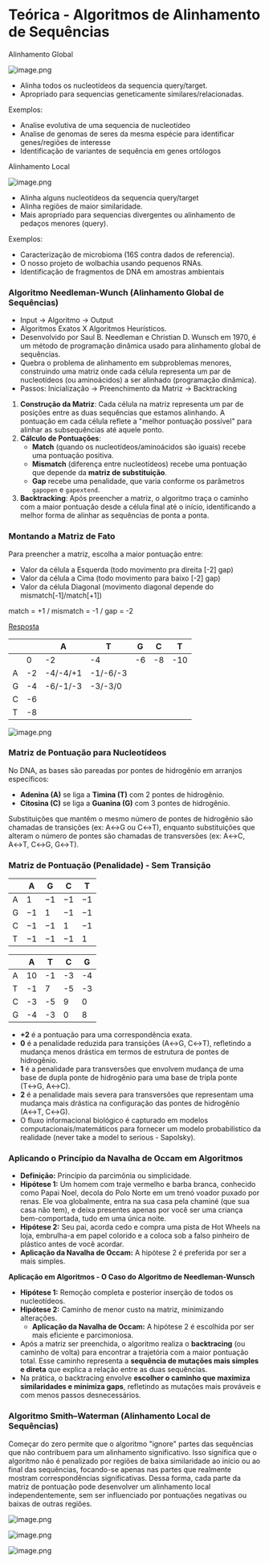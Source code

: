 # Teórica - Algoritmos de Alinhamento de Sequências

Alinhamento Global

![image.png](image.png)

- Alinha todos os nucleotídeos da sequencia query/target.
- Apropriado para sequencias geneticamente similares/relacionadas.

Exemplos:

- Analise evolutiva de uma sequencia de nucleotídeo
- Analise de genomas de seres da mesma espécie para identificar genes/regiões de interesse
- Identificação de variantes de sequência em genes ortólogos

Alinhamento Local

![image.png](image%201.png)

- Alinha alguns nucleotídeos da sequencia query/target
- Alinha regiões de maior similaridade.
- Mais apropriado para sequencias divergentes ou alinhamento de pedaços menores (query).

Exemplos:

- Caracterização de microbioma (16S contra dados de referencia).
- O nosso projeto de wolbachia usando pequenos RNAs.
- Identificação de fragmentos de DNA em amostras ambientais

### Algoritmo Needleman-Wunch (Alinhamento Global de Sequências)

- Input → Algoritmo → Output
- Algoritmos Exatos X Algoritmos Heurísticos.
- Desenvolvido por Saul B. Needleman e Christian D. Wunsch em 1970, é um método de programação dinâmica usado para alinhamento global de sequências.
- Quebra o problema de alinhamento em subproblemas menores, construindo uma matriz onde cada célula representa um par de nucleotídeos (ou aminoácidos) a ser alinhado (programação dinâmica).
- Passos: Inicialização → Preenchimento da Matriz → Backtracking
1. **Construção da Matriz**: Cada célula na matriz representa um par de posições entre as duas sequências que estamos alinhando. A pontuação em cada célula reflete a "melhor pontuação possível" para alinhar as subsequências até aquele ponto.
2. **Cálculo de Pontuações**:
    - **Match** (quando os nucleotídeos/aminoácidos são iguais) recebe uma pontuação positiva.
    - **Mismatch** (diferença entre nucleotídeos) recebe uma pontuação que depende da **matriz de substituição**.
    - **Gap** recebe uma penalidade, que varia conforme os parâmetros `gapopen` e `gapextend`.
3. **Backtracking**: Após preencher a matriz, o algoritmo traça o caminho com a maior pontuação desde a célula final até o início, identificando a melhor forma de alinhar as sequências de ponta a ponta.

### Montando a Matriz de Fato

Para preencher a matriz, escolha a maior pontuação entre:

- Valor da célula a Esquerda (todo movimento pra direita [-2] gap)
- Valor da célula a Cima (todo movimento para baixo [-2] gap)
- Valor da célula Diagonal (movimento diagonal depende do mismatch[-1]/match[+1])

match = +1 / mismatch = -1 / gap = -2

[Resposta](https://www.notion.so/Resposta-12f5e115016d80dca482ca97f68f3f33?pvs=21)

|  |  | A | T | G | C | T |
| --- | --- | --- | --- | --- | --- | --- |
|  | 0 | -2 | -4 | -6 | -8 | -10 |
| A | -2 | -4/-4/+1 | -1/-6/-3 |  |  |  |
| G | -4 | -6/-1/-3 | -3/-3/0 |  |  |  |
| C | -6 |  |  |  |  |  |
| T | -8 |  |  |  |  |  |

![image.png](image%202.png)

### **Matriz de Pontuação para Nucleotídeos**

No DNA, as bases são pareadas por pontes de hidrogênio em arranjos específicos:

- **Adenina (A)** se liga a **Timina (T)** com 2 pontes de hidrogênio.
- **Citosina (C)** se liga a **Guanina (G)** com 3 pontes de hidrogênio.

Substituições que mantêm o mesmo número de pontes de hidrogênio são chamadas de transições (ex: A↔G ou C↔T), enquanto substituições que alteram o número de pontes são chamadas de transversões (ex: A↔C, A↔T, C↔G, G↔T).

### **Matriz de Pontuação (Penalidade) - Sem Transição**

|  | A | G | C | T |
| --- | --- | --- | --- | --- |
| A | 1 | −1 | −1 | −1 |
| G | −1 | 1 | −1 | −1 |
| C | −1 | −1 | 1 | −1 |
| T | −1 | −1 | −1 | 1 |

|  | A | T | C | G |
| --- | --- | --- | --- | --- |
| A | 10 | -1 | -3 | -4 |
| T | -1 | 7 | -5 | -3 |
| C | -3 | -5 | 9 | 0 |
| G | -4 | -3 | 0 | 8 |
- **+2** é a pontuação para uma correspondência exata.
- **0** é a penalidade reduzida para transições (A↔G, C↔T), refletindo a mudança menos drástica em termos de estrutura de pontes de hidrogênio.
- **1** é a penalidade para transversões que envolvem mudança de uma base de dupla ponte de hidrogênio para uma base de tripla ponte (T↔G, A↔C).
- **2** é a penalidade mais severa para transversões que representam uma mudança mais drástica na configuração das pontes de hidrogênio (A↔T, C↔G).
- O fluxo informacional biológico é capturado em modelos computacionais/matemáticos para fornecer um modelo probabilístico da realidade (never take a model to serious - Sapolsky).

### Aplicando o Princípio da Navalha de Occam em Algoritmos

- **Definição:** Princípio da parcimônia ou simplicidade.
- **Hipótese 1:** Um homem com traje vermelho e barba branca, conhecido como Papai Noel, decola do Polo Norte em um trenó voador puxado por renas. Ele voa globalmente, entra na sua casa pela chaminé (que sua casa não tem), e deixa presentes apenas por você ser uma criança bem-comportada, tudo em uma única noite.
- **Hipótese 2:** Seu pai, acorda cedo e compra uma pista de Hot Wheels na loja, embrulha-a em papel colorido e a coloca sob a falso pinheiro de plástico antes de você acordar.
- **Aplicação da Navalha de Occam:** A hipótese 2 é preferida por ser a mais simples.

**Aplicação em Algoritmos - O Caso do Algoritmo de Needleman-Wunsch**

- **Hipótese 1:** Remoção completa e posterior inserção de todos os nucleotídeos.
- **Hipótese 2:** Caminho de menor custo na matriz, minimizando alterações.
    - **Aplicação da Navalha de Occam:** A hipótese 2 é escolhida por ser mais eficiente e parcimoniosa.
- Após a matriz ser preenchida, o algoritmo realiza o **backtracing** (ou caminho de volta) para encontrar a trajetória com a maior pontuação total. Esse caminho representa a **sequência de mutações mais simples e direta** que explica a relação entre as duas sequências.
- Na prática, o backtracing envolve **escolher o caminho que maximiza similaridades e minimiza gaps**, refletindo as mutações mais prováveis e com menos passos desnecessários.

### **Algoritmo Smith–Waterman (Alinhamento Local de Sequências)**

Começar do zero permite que o algoritmo "ignore" partes das sequências que não contribuem para um alinhamento significativo. Isso significa que o algoritmo não é penalizado por regiões de baixa similaridade ao início ou ao final das sequências, focando-se apenas nas partes que realmente mostram correspondências significativas. Dessa forma, cada parte da matriz de pontuação pode desenvolver um alinhamento local independentemente, sem ser influenciado por pontuações negativas ou baixas de outras regiões.

![image.png](image%203.png)

![image.png](image%204.png)

![image.png](image%205.png)